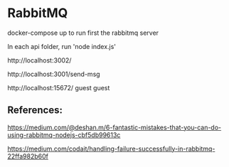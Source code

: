 # RabbitMQ

docker-compose up to run first the rabbitmq server

In each api folder, run 'node index.js'

http://localhost:3002/

http://localhost:3001/send-msg

http://localhost:15672/
guest
guest

## References:

https://medium.com/@deshan.m/6-fantastic-mistakes-that-you-can-do-using-rabbitmq-nodejs-cbf5db99613c

https://medium.com/codait/handling-failure-successfully-in-rabbitmq-22ffa982b60f